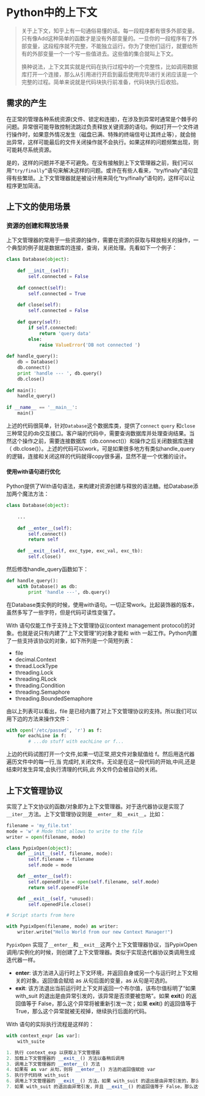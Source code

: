 # Python中的上下文

> 关于上下文，知乎上有一句通俗易懂的话。每一段程序都有很多外部变量。只有像Add这种简单的函数才是没有外部变量的。一旦你的一段程序有了外部变量，这段程序就不完整，不能独立运行。你为了使他们运行，就要给所有的外部变量一个一个写一些值进去。这些值的集合就叫上下文。
>
> 换种说法，上下文其实就是代码在执行过程中的一个完整性，比如调用数据库打开一个连接，那么从引用进行开启到最后使用完毕进行关闭应该是一个完整的过程。简单来说就是代码块执行前准备，代码块执行后收拾。

## 需求的产生

在正常的管理各种系统资源(文件、锁定和连接)，在涉及到异常时通常是个棘手的问题。异常很可能导致控制流跳过负责释放关键资源的语句。例如打开一个文件进行操作时，如果意外情况发生（磁盘已满、特殊的终端信号让其终止等），就会抛出异常，这样可能最后的文件关闭操作就不会执行。如果这样的问题频繁出现，则可能耗尽系统资源。

是的，这样的问题并不是不可避免。在没有接触到上下文管理器之前，我们可以用`“try/finally”`语句来解决这样的问题。或许在有些人看来，“try/finally”语句显得有些繁琐。上下文管理器就是被设计用来简化“try/finally”语句的，这样可以让程序更加简洁。

## 上下文的使用场景

### 资源的创建和释放场景

上下文管理器的常用于一些资源的操作，需要在资源的获取与释放相关的操作，一个典型的例子就是数据库的连接，查询，关闭处理。先看如下一个例子：

```python
class Database(object):
 
    def __init__(self):
        self.connected = False
 
    def connect(self):
        self.connected = True
 
    def close(self):
        self.connected = False
 
    def query(self):
        if self.connected:
            return 'query data'
        else:
            raise ValueError('DB not connected ')
 
def handle_query():
    db = Database()
    db.connect()
    print 'handle --- ', db.query()
    db.close()
 
def main():
    handle_query()
 
if __name__ == '__main__':
    main()
```

上述的代码很简单，针对`Database`这个数据库类，提供了`connect` `query` 和`close` 三种常见的db交互接口。客户端的代码中，需要查询数据库并处理查询结果。当然这个操作之前，需要连接数据库（db.connect()）和操作之后关闭数据库连接（ db.close()）。上述的代码可以work，可是如果很多地方有类似handle_query的逻辑，连接和关闭这样的代码就得copy很多遍，显然不是一个优雅的设计。

#### 使用with语句进行优化

Python提供了With语句语法，来构建对资源创建与释放的语法糖。给Database添加两个魔法方法：

```python
class Database(object):
 
    ...
 
    def __enter__(self):
        self.connect()
        return self
 
    def __exit__(self, exc_type, exc_val, exc_tb):
        self.close()
```

然后修改handle_query函数如下：

```python
def handle_query():
    with Database() as db:
        print 'handle ---', db.query()
```

在Database类实例的时候，使用with语句。一切正常work。比起装饰器的版本，虽然多写了一些字符，但是代码可读性变强了。

With 语句仅能工作于支持上下文管理协议(context management protocol)的对象。也就是说只有内建了”上下文管理”的对象才能和 with 一起工作。Python内置了一些支持该协议的对象，如下所列是一个简短列表：

- file
- decimal.Context
- thread.LockType
- threading.Lock
- threading.RLock
- threading.Condition
- threading.Semaphore
- threading.BoundedSemaphore

由以上列表可以看出，file 是已经内置了对上下文管理协议的支持。所以我们可以用下边的方法来操作文件：

```python
with open('/etc/passwd', 'r') as f:
    for eachLine in f:
        # ...do stuff with eachLine or f...
```

上边的代码试图打开一个文件,如果一切正常,把文件对象赋值给 f。然后用迭代器遍历文件中的每一行,当 完成时,关闭文件。无论是在这一段代码的开始,中间,还是结束时发生异常,会执行清理的代码,此 外文件仍会被自动的关闭。





## 上下文管理协议

实现了上下文协议的函数/对象即为上下文管理器。对于迭代器协议是实现了`__iter__`方法。上下文管理协议则是`__enter__`和`__exit__`。比如：

```python
filename = 'my_file.txt'
mode = 'w' # Mode that allows to write to the file
writer = open(filename, mode)

class PypixOpen(object):
    def __init__(self, filename, mode):
        self.filename = filename
        self.mode = mode

    def __enter__(self):
        self.openedFile = open(self.filename, self.mode)
        return self.openedFile

    def __exit__(self, *unused):
        self.openedFile.close()

# Script starts from here

with PypixOpen(filename, mode) as writer:
    writer.write("Hello World from our new Context Manager!")
```

`PypixOpen` 实现了`__enter__`和`__exit__`这两个上下文管理器协议，当PypixOpen调用/实例化的时候，则创建了上下文管理器。类似于实现迭代器协议类调用生成迭代器一样。

- __enter__: 该方法进入运行时上下文环境，并返回自身或另一个与运行时上下文相关的对象。返回值会赋给 as 从句后面的变量，as 从句是可选的。
- __exit__: 该方法退出当前运行时上下文并返回一个布尔值，该布尔值标明了“如果 with_suit 的退出是由异常引发的，该异常是否须要被忽略”。如果 __exit__() 的返回值等于 False，那么这个异常将被重新引发一次；如果 __exit__() 的返回值等于 True，那么这个异常就被无视掉，继续执行后面的代码。

With 语句的实际执行流程是这样的：

```python
with context_expr [as var]:
    with_suite

1. 执行 context_exp 以获取上下文管理器
2. 加载上下文管理器的 __exit__() 方法以备稍后调用
3. 调用上下文管理器的 __enter__() 方法
4. 如果有 as var 从句，则将 __enter__() 方法的返回值赋给 var
5. 执行子代码块 with_suit
6. 调用上下文管理器的 __exit__() 方法，如果 with_suit 的退出是由异常引发的，那么该异常的 type、value 和 traceback 会作为参数传给 __exit__()，否则传三个 None
7. 如果 with_suit 的退出由异常引发，并且 __exit__() 的返回值等于 False，那么这个异常将被重新引发一次；如果 __exit__() 的返回值等于 True，那么这个异常就被无视掉，继续执行后面的代码
```